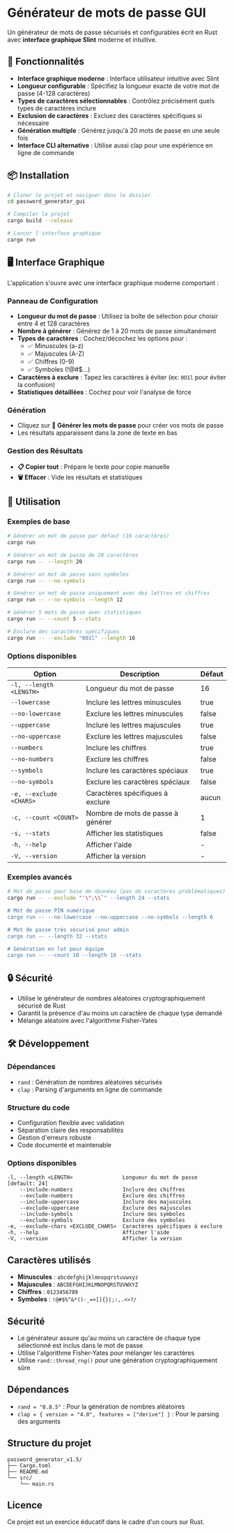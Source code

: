 # Générateur de mots de passe GUI

Un générateur de mots de passe sécurisés et configurables écrit en Rust avec **interface graphique Slint** moderne et intuitive.

## 🚀 Fonctionnalités

- **Interface graphique moderne** : Interface utilisateur intuitive avec Slint
- **Longueur configurable** : Spécifiez la longueur exacte de votre mot de passe (4-128 caractères)
- **Types de caractères sélectionnables** : Contrôlez précisément quels types de caractères inclure
- **Exclusion de caractères** : Excluez des caractères spécifiques si nécessaire
- **Génération multiple** : Générez jusqu'à 20 mots de passe en une seule fois
- **Interface CLI alternative** : Utilise aussi clap pour une expérience en ligne de commande

## 📦 Installation

```bash
# Cloner le projet et naviguer dans le dossier
cd password_generator_gui

# Compiler le projet
cargo build --release

# Lancer l'interface graphique
cargo run
```

## 🖥️ Interface Graphique

L'application s'ouvre avec une interface graphique moderne comportant :

### Panneau de Configuration
- **Longueur du mot de passe** : Utilisez la boîte de sélection pour choisir entre 4 et 128 caractères
- **Nombre à générer** : Générez de 1 à 20 mots de passe simultanément
- **Types de caractères** : Cochez/décochez les options pour :
  - ✅ Minuscules (a-z)
  - ✅ Majuscules (A-Z)
  - ✅ Chiffres (0-9)
  - ✅ Symboles (!@#$...)
- **Caractères à exclure** : Tapez les caractères à éviter (ex: `0O1l` pour éviter la confusion)
- **Statistiques détaillées** : Cochez pour voir l'analyse de force

### Génération
- Cliquez sur **🎲 Générer les mots de passe** pour créer vos mots de passe
- Les résultats apparaissent dans la zone de texte en bas

### Gestion des Résultats
- **📋 Copier tout** : Prépare le texte pour copie manuelle
- **🗑️ Effacer** : Vide les résultats et statistiques

## 🔧 Utilisation

### Exemples de base

```bash
# Générer un mot de passe par défaut (16 caractères)
cargo run

# Générer un mot de passe de 20 caractères
cargo run -- --length 20

# Générer un mot de passe sans symboles
cargo run -- --no-symbols

# Générer un mot de passe uniquement avec des lettres et chiffres
cargo run -- --no-symbols --length 12

# Générer 5 mots de passe avec statistiques
cargo run -- --count 5 --stats

# Exclure des caractères spécifiques
cargo run -- --exclude "0O1l" --length 16
```

### Options disponibles

| Option | Description | Défaut |
|--------|-------------|---------|
| `-l, --length <LENGTH>` | Longueur du mot de passe | 16 |
| `--lowercase` | Inclure les lettres minuscules | true |
| `--no-lowercase` | Exclure les lettres minuscules | false |
| `--uppercase` | Inclure les lettres majuscules | true |
| `--no-uppercase` | Exclure les lettres majuscules | false |
| `--numbers` | Inclure les chiffres | true |
| `--no-numbers` | Exclure les chiffres | false |
| `--symbols` | Inclure les caractères spéciaux | true |
| `--no-symbols` | Exclure les caractères spéciaux | false |
| `-e, --exclude <CHARS>` | Caractères spécifiques à exclure | aucun |
| `-c, --count <COUNT>` | Nombre de mots de passe à générer | 1 |
| `-s, --stats` | Afficher les statistiques | false |
| `-h, --help` | Afficher l'aide | - |
| `-V, --version` | Afficher la version | - |

### Exemples avancés

```bash
# Mot de passe pour base de données (pas de caractères problématiques)
cargo run -- --exclude "'\";\\`" --length 24 --stats

# Mot de passe PIN numérique
cargo run -- --no-lowercase --no-uppercase --no-symbols --length 6

# Mot de passe très sécurisé pour admin
cargo run -- --length 32 --stats

# Génération en lot pour équipe
cargo run -- --count 10 --length 16 --stats
```

## 🔒 Sécurité

- Utilise le générateur de nombres aléatoires cryptographiquement sécurisé de Rust
- Garantit la présence d'au moins un caractère de chaque type demandé
- Mélange aléatoire avec l'algorithme Fisher-Yates

## 🛠️ Développement

### Dépendances

- `rand` : Génération de nombres aléatoires sécurisés
- `clap` : Parsing d'arguments en ligne de commande

### Structure du code

- Configuration flexible avec validation
- Séparation claire des responsabilités
- Gestion d'erreurs robuste
- Code documenté et maintenable

### Options disponibles

```
-l, --length <LENGTH>                Longueur du mot de passe [default: 24]
    --include-numbers                Inclure des chiffres
    --exclude-numbers                Exclure des chiffres
    --include-uppercase              Inclure des majuscules
    --exclude-uppercase              Exclure des majuscules
    --include-symbols                Inclure des symboles
    --exclude-symbols                Exclure des symboles
-e, --exclude-chars <EXCLUDE_CHARS>  Caractères spécifiques à exclure
-h, --help                           Afficher l'aide
-V, --version                        Afficher la version
```

## Caractères utilisés

- **Minuscules** : `abcdefghijklmnopqrstuvwxyz`
- **Majuscules** : `ABCDEFGHIJKLMNOPQRSTUVWXYZ`
- **Chiffres** : `0123456789`
- **Symboles** : `!@#$%^&*()-_=+[]{}|;:,.<>?/`

## Sécurité

- Le générateur assure qu'au moins un caractère de chaque type sélectionné est inclus dans le mot de passe
- Utilise l'algorithme Fisher-Yates pour mélanger les caractères
- Utilise `rand::thread_rng()` pour une génération cryptographiquement sûre

## Dépendances

- `rand = "0.8.5"` : Pour la génération de nombres aléatoires
- `clap = { version = "4.0", features = ["derive"] }` : Pour le parsing des arguments

## Structure du projet

```
password_generator_v1.5/
├── Cargo.toml
├── README.md
└── src/
    └── main.rs
```

## Licence

Ce projet est un exercice éducatif dans le cadre d'un cours sur Rust.
